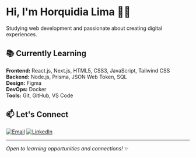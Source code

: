 # Hi, I'm Horquidia Lima 👩‍💻

Studying web development and passionate about creating digital experiences.

## 📚 Currently Learning

**Frontend:** React.js, Next.js, HTML5, CSS3, JavaScript, Tailwind CSS  
**Backend:** Node.js, Prisma, JSON Web Token, SQL  
**Design:** Figma  
**DevOps:** Docker  
**Tools:** Git, GitHub, VS Code

## 📫 Let's Connect

[![Email](https://img.shields.io/badge/Email-horquidia.a.lima@gmail.com-red?style=flat-square&logo=gmail)](mailto:horquidia.a.lima@gmail.com)
[![LinkedIn](https://img.shields.io/badge/LinkedIn-Horquidia%20Lima-blue?style=flat-square&logo=linkedin)](https://ar.linkedin.com/in/horquidia-lima)

---

*Open to learning opportunities and connections!* ✨
